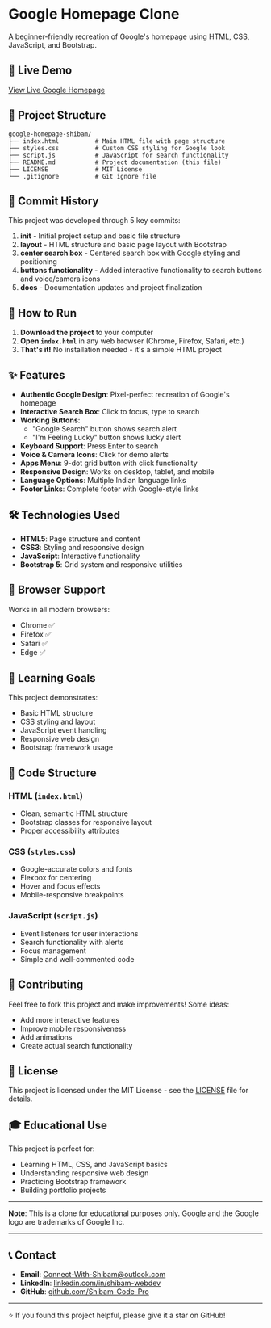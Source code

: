 # Google Homepage Clone

A beginner-friendly recreation of Google's homepage using HTML, CSS, JavaScript, and Bootstrap.


## 🚀 Live Demo

[View Live Google Homepage](https://goog-homepage-shibam.netlify.app)


## 📁 Project Structure

```
google-homepage-shibam/
├── index.html          # Main HTML file with page structure
├── styles.css          # Custom CSS styling for Google look
├── script.js           # JavaScript for search functionality
├── README.md           # Project documentation (this file)
├── LICENSE             # MIT License
└── .gitignore          # Git ignore file
```

## 📝 Commit History

This project was developed through 5 key commits:

1. **init** - Initial project setup and basic file structure
2. **layout** - HTML structure and basic page layout with Bootstrap
3. **center search box** - Centered search box with Google styling and positioning
4. **buttons functionality** - Added interactive functionality to search buttons and voice/camera icons
5. **docs** - Documentation updates and project finalization

## 🚀 How to Run

1. **Download the project** to your computer
2. **Open `index.html`** in any web browser (Chrome, Firefox, Safari, etc.)
3. **That's it!** No installation needed - it's a simple HTML project

## ✨ Features

- **Authentic Google Design**: Pixel-perfect recreation of Google's homepage
- **Interactive Search Box**: Click to focus, type to search
- **Working Buttons**: 
  - "Google Search" button shows search alert
  - "I'm Feeling Lucky" button shows lucky alert
- **Keyboard Support**: Press Enter to search
- **Voice & Camera Icons**: Click for demo alerts
- **Apps Menu**: 9-dot grid button with click functionality
- **Responsive Design**: Works on desktop, tablet, and mobile
- **Language Options**: Multiple Indian language links
- **Footer Links**: Complete footer with Google-style links

## 🛠️ Technologies Used

- **HTML5**: Page structure and content
- **CSS3**: Styling and responsive design
- **JavaScript**: Interactive functionality
- **Bootstrap 5**: Grid system and responsive utilities

## 📱 Browser Support

Works in all modern browsers:
- Chrome ✅
- Firefox ✅
- Safari ✅
- Edge ✅

## 🎯 Learning Goals

This project demonstrates:
- Basic HTML structure
- CSS styling and layout
- JavaScript event handling
- Responsive web design
- Bootstrap framework usage

## 📝 Code Structure

### HTML (`index.html`)
- Clean, semantic HTML structure
- Bootstrap classes for responsive layout
- Proper accessibility attributes

### CSS (`styles.css`)
- Google-accurate colors and fonts
- Flexbox for centering
- Hover and focus effects
- Mobile-responsive breakpoints

### JavaScript (`script.js`)
- Event listeners for user interactions
- Search functionality with alerts
- Focus management
- Simple and well-commented code

## 🤝 Contributing

Feel free to fork this project and make improvements! Some ideas:
- Add more interactive features
- Improve mobile responsiveness
- Add animations
- Create actual search functionality

## 📄 License

This project is licensed under the MIT License - see the [LICENSE](LICENSE) file for details.

## 🎓 Educational Use

This project is perfect for:
- Learning HTML, CSS, and JavaScript basics
- Understanding responsive web design
- Practicing Bootstrap framework
- Building portfolio projects

---

**Note**: This is a clone for educational purposes only. Google and the Google logo are trademarks of Google Inc.


---

## 📞 Contact

- **Email**: Connect-With-Shibam@outlook.com
- **LinkedIn**: [linkedin.com/in/shibam-webdev](https://linkedin.com/in/shibam-webdev)
- **GitHub**: [github.com/Shibam-Code-Pro](https://github.com/Shibam-Code-Pro)

---

⭐ If you found this project helpful, please give it a star on GitHub!
